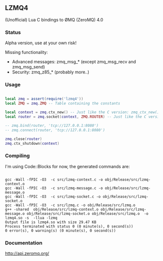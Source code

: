 
## LZMQ4

(Unofficial) Lua C bindings to ØMQ (ZeroMQ) 4.0

### Status

Alpha version, use at your own risk!

Missing functionality:
- Advanced messages: zmq_msg_* (except zmq_msg_recv and zmq_msg_send)
- Security: zmq_z85_*
(probably more..)


### Usage

```lua

local zmq = assert(require('lzmq4'))
local ZMQ = zmq.ZMQ -- Table containing the constants

local context = zmq.ctx_new() -- Just like the C version: zmq_ctx_new();
local router = zmq.socket(context, ZMQ.ROUTER) -- Just like the C version: zmq_socket(context, ZMQ_ROUTER);

-- zmq.bind(router, 'tcp://127.0.0.1:8080')
-- zmq.connect(router, 'tcp://127.0.0.1:8080')

zmq.close(router)
zmq.ctx_shutdown(context)
```

### Compiling

I'm using Code::Blocks for now, the generated commands are:

```

gcc -Wall -fPIC -O3  -c src/lzmq-context.c -o obj/Release/src/lzmq-context.o
gcc -Wall -fPIC -O3  -c src/lzmq-message.c -o obj/Release/src/lzmq-message.o
gcc -Wall -fPIC -O3  -c src/lzmq-socket.c -o obj/Release/src/lzmq-socket.o
gcc -Wall -fPIC -O3  -c src/lzmq.c -o obj/Release/src/lzmq.o
g++ -shared  obj/Release/src/lzmq-context.o obj/Release/src/lzmq-message.o obj/Release/src/lzmq-socket.o obj/Release/src/lzmq.o  -o lzmq4.so -s  -llua -lzmq
Output file is lzmq4.so with size 29.47 KB
Process terminated with status 0 (0 minute(s), 0 second(s))
0 error(s), 0 warning(s) (0 minute(s), 0 second(s))
```

### Documentation

<http://api.zeromq.org/>
